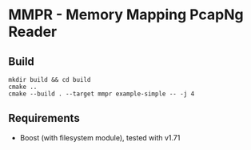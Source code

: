 # MMPR - Memory Mapping PcapNg Reader
## Build
```shell
mkdir build && cd build
cmake ..
cmake --build . --target mmpr example-simple -- -j 4
```

## Requirements
- Boost (with filesystem module), tested with v1.71
